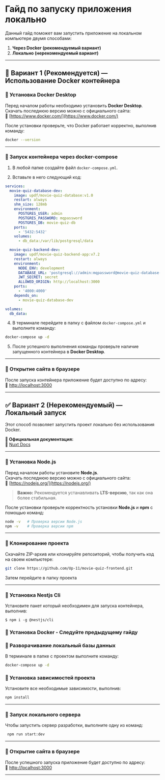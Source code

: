 # Гайд по запуску приложения локально

Данный гайд поможет вам запустить приложение на локальном компьютере двумя способами:

1. **Через Docker (рекомендуемый вариант)**
2. **Локально (нерекомендуемый вариант)**

---

## 🚀 Вариант 1 (Рекомендуется) — Использование Docker контейнера

### 🔹 Установка Docker Desktop

Перед началом работы необходимо установить **Docker Desktop**.  
Скачать последнюю версию можно с официального сайта:  
🔗 [https://www.docker.com/](https://www.docker.com/)

После установки проверьте, что Docker работает корректно, выполнив команду:

```bash
docker --version
```
---

### 🔹 Запуск контейнера через docker-compose

1. В любой папке создайте файл `docker-compose.yml`.
    
2. Вставьте в него следующий код:
``` yaml
services:
  movie-quiz-database-dev:
    image: updf/movie-quiz-database:v1.0
    restart: always
    shm_size: 128mb
    environment:
      POSTGRES_USER: admin
      POSTGRES_PASSWORD: mqpassword
      POSTGRES_DB: movie-quiz-db
    ports:
      - '5432:5432'
    volumes:
      - db_data:/var/lib/postgresql/data

  movie-quiz-backend-dev:
    image: updf/movie-quiz-backend-app:v7.2
    restart: always
    environment:
      NODE_ENV: development
      DATABASE_URL: 'postgresql://admin:mqpassword@movie-quiz-database-dev:5432/movie-quiz-db?schema=public'
      JWT_SECRET: secret
      ALLOWED_ORIGIN: http://localhost:3000
    ports:
      - '4000:4000'
    depends_on:
      - movie-quiz-database-dev

volumes:
  db_data:

```    
  
    
    
4. В терминале перейдите в папку с файлом `docker-compose.yml` и выполните команду:
    
```bash
docker-compose up -d
```
    
5. После успешного выполнения команды проверьте наличие запущенного контейнера в **Docker Desktop**.
---

### 🔹 Открытие сайта в браузере

После запуска контейнера приложение будет доступно по адресу:  
🔗 [http://localhost:3000](http://localhost:4000)

---

## ✅ Вариант 2 (Нерекомендуемый) — Локальный запуск

Этот способ позволяет запустить проект локально без использования Docker.

**📖 Официальная документация:**  
🔗 [Nuxt Docs](https://nuxt.com/docs/getting-started/introduction)

---

### 🔹 Установка Node.js

Перед началом работы установите **Node.js**.  
Скачать последнюю версию можно с официального сайта:  
🔗 [https://nodejs.org/](https://nodejs.org/)

> **Важно:** Рекомендуется устанавливать **LTS-версию**, так как она более стабильная.

После установки проверьте корректность установки **Node.js** и **npm** с помощью команд:

```bash
node -v   # Проверка версии Node.js 
npm -v    # Проверка версии npm
```
---

### 🔹 Клонирование проекта

Скачайте ZIP-архив или клонируйте репозиторий, чтобы получить код на своем компьютере:


```bash
git clone https://github.com/Up-11/movie-quiz-frontend.git
```

Затем перейдите в папку проекта

---

### 🔹 Установка Nestjs Cli

Установите пакет который необходимен для запуска контейнера, выполнив:

```
$ npm i -g @nestjs/cli
```

### 🔹 Установка Docker - Следуйте предыдущему гайду

### 🔹 Разворачивание локальный базы данных 
В терминале в папке с проектом выполните команду:
    
```bash
docker-compose up -d
```


### 🔹 Установка зависимостей проекта

Установите все необходимые зависимости, выполнив:


```bash
npm install
```

---

### 🔹 Запуск локального сервера

Чтобы запустить сервер разработки, выполните одну из команд:

```bash
 npm run start:dev 
```

---

### 🔹 Открытие сайта в браузере

После успешного запуска приложение будет доступно по адресу:  
🔗 [http://localhost:3000](http://localhost:3000)

---

